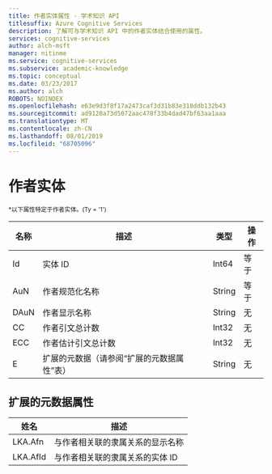 ```yaml
---
title: 作者实体属性 - 学术知识 API
titlesuffix: Azure Cognitive Services
description: 了解可与学术知识 API 中的作者实体结合使用的属性。
services: cognitive-services
author: alch-msft
manager: nitinme
ms.service: cognitive-services
ms.subservice: academic-knowledge
ms.topic: conceptual
ms.date: 03/23/2017
ms.author: alch
ROBOTS: NOINDEX
ms.openlocfilehash: e63e9d3f8f17a2473caf3d31b83e318ddb132b43
ms.sourcegitcommit: ad9120a73d5072aac478f33b4dad47bf63aa1aaa
ms.translationtype: MT
ms.contentlocale: zh-CN
ms.lasthandoff: 08/01/2019
ms.locfileid: "68705096"
---
```

# <a name="author-entity"></a>作者实体
<sub> *以下属性特定于作者实体。(Ty = '1') </sub>

名称    |描述                            |类型       | 操作
------- | ------------------------------------- | --------- | ----------------------------
Id      |实体 ID                              |Int64      |等于
AuN     |作者规范化名称                 |String     |等于
DAuN    |作者显示名称                    |String     |无
CC      |作者引文总计数            |Int32      |无  
ECC     |作者估计引文总计数  |Int32      |无
E       |扩展的元数据（请参阅“扩展的元数据属性”表）  |String     |无  


## <a name="extended-metadata-attributes"></a>扩展的元数据属性 ##

姓名    | 描述               
--------|---------------------------    
LKA.Afn     | 与作者相关联的隶属关系的显示名称  
LKA.AfId        | 与作者相关联的隶属关系的实体 ID

